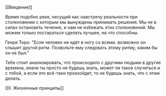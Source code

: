 [[Введение]]

Время подобно реке, несущий нас навстречу реальности при столкновении с которым мы вынуждены принимать решения. Мы не в силах остановить течение, и нам не избежать этих столкновений. Мы можем только постараться сделать лучшее, на что способны.

Генри Торо:  "Если человек не идёт в ногу со всеми. возможно он слышит другой ритм. Позвольте ему следовать этому ритму, каким бы он не был."

Тебе стоит анализировать, что происходило с другими людьми в другие времена, иначе ты просто не будешь знать, может ли такое случиться и с тобой, а если это всё-таки произойдет, то не будешь знать, что с этим делать.


[[II. Жизненные принципы]]
